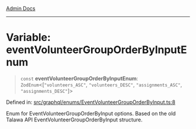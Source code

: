 [Admin Docs](/)

***

# Variable: eventVolunteerGroupOrderByInputEnum

> `const` **eventVolunteerGroupOrderByInputEnum**: `ZodEnum`\<\[`"volunteers_ASC"`, `"volunteers_DESC"`, `"assignments_ASC"`, `"assignments_DESC"`\]\>

Defined in: [src/graphql/enums/EventVolunteerGroupOrderByInput.ts:8](https://github.com/Sourya07/talawa-api/blob/ead7a48e0174153214ee7311f8b242ee1c1a12ca/src/graphql/enums/EventVolunteerGroupOrderByInput.ts#L8)

Enum for EventVolunteerGroupOrderByInput options.
Based on the old Talawa API EventVolunteerGroupOrderByInput structure.
